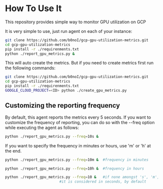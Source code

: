 # How To Use It

This repository provides simple way to monitor GPU utilization on GCP

It is very simple to use, just run agent on each of your instance:

```bash
git clone https://github.com/b0noI/gcp-gpu-utilization-metrics.git
cd gcp-gpu-utilization-metrics
pip install -r ./requirenments.txt
python ./report_gpu_metrics.py &
```

This will auto create the metrics. But if you need to create metrics first run the following commands:

```bash
git clone https://github.com/b0noI/gcp-gpu-utilization-metrics.git
cd gcp-gpu-utilization-metrics
pip install -r ./requirenments.txt
GOOGLE_CLOUD_PROJECT=<ID> python ./create_gpu_metrics.py
```


## Customizing the reporting frequency

By default, this agent reports the metrics every 5 seconds.
If you want to customize the frequency of reporting, you can do so with the --freq option while executing the agent as follows:

```bash
python ./report_gpu_metrics.py --freq=10s &
```

If you want to specify the frequency in minutes or hours, use 'm' or 'h' at the end.

```bash
python ./report_gpu_metrics.py --freq=10m &  #frequency in minutes

python ./report_gpu_metrics.py --freq=10h &  #frequency in hours

python ./report_gpu_metrics.py --freq=10 &   #if none amongst 's', 'm', or 'h' is specified,
					     #it is considered in seconds, by default
```

